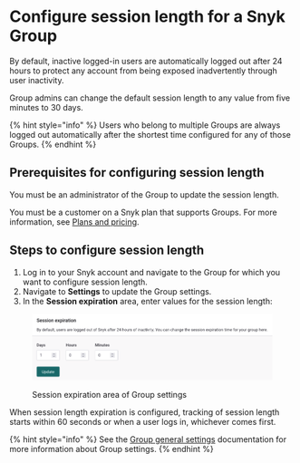 # Configure session length for a Snyk Group

By default, inactive logged-in users are automatically logged out after 24 hours to protect any account from being exposed inadvertently through user inactivity.

Group admins can change the default session length to any value from five minutes to 30 days.

{% hint style="info" %}
Users who belong to multiple Groups are always logged out automatically after the shortest time configured for any of those Groups.
{% endhint %}

## **Prerequisites for configuring session length**

You must be an administrator of the Group to update the session length.

You must be a customer on a Snyk plan that supports Groups. For more information, see [Plans and pricing](https://snyk.io/plans/).

## **Steps to configure session length**

1. Log in to your Snyk account and navigate to the Group for which you want to configure session length.
2. Navigate to **Settings** to update the Group settings.
3. In the **Session expiration** area, enter values for the session length:

<figure><img src="../../../.gitbook/assets/group-settings-session-expiration.png" alt=""><figcaption><p>Session expiration area of Group settings</p></figcaption></figure>

When session length expiration is configured, tracking of session length starts within 60 seconds or when a user logs in, whichever comes first.

{% hint style="info" %}
See the [Group general settings](group-general-settings.md) documentation for more information about Group settings.
{% endhint %}
